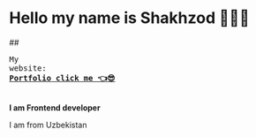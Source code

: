 # Hello my name is Shakhzod 👨🏻‍💻
##<pre>My website:<b><a href="https://shakhzodprogrammer.github.io/portfolio/" target="_blank"> Portfolio click me 👈😎</a></b></pre>
<br>
<b>I am Frontend developer</b>
<p>I am from Uzbekistan</p>
